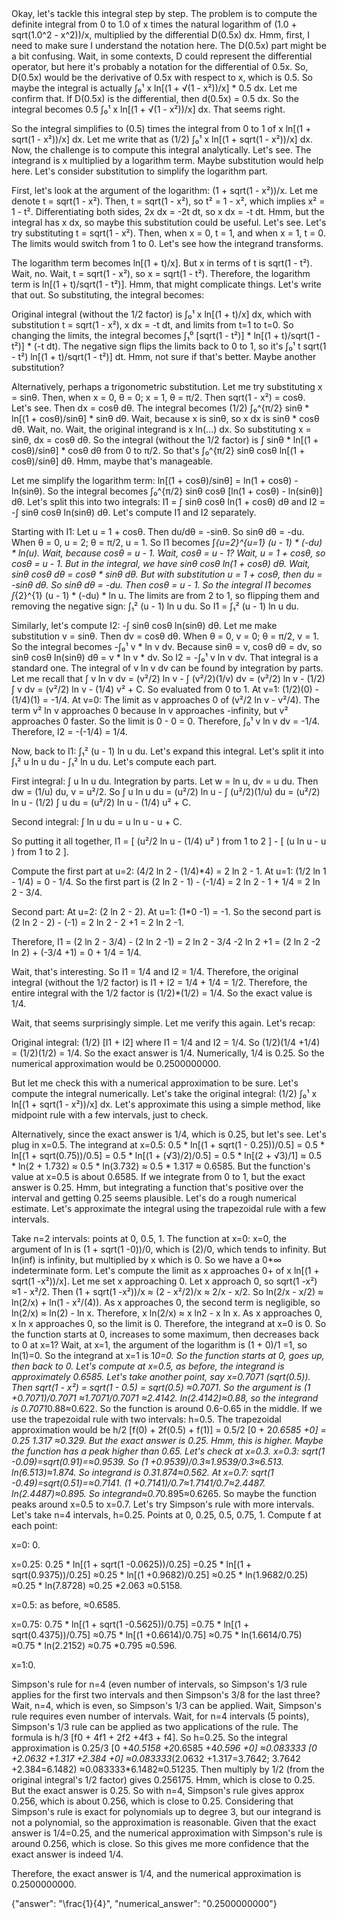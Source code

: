 <think>
Okay, let's tackle this integral step by step. The problem is to compute the definite integral from 0 to 1.0 of x times the natural logarithm of (1.0 + sqrt(1.0^2 - x^2))/x, multiplied by the differential D(0.5x) dx. Hmm, first, I need to make sure I understand the notation here. The D(0.5x) part might be a bit confusing. Wait, in some contexts, D could represent the differential operator, but here it's probably a notation for the differential of 0.5x. So, D(0.5x) would be the derivative of 0.5x with respect to x, which is 0.5. So maybe the integral is actually ∫₀¹ x ln[(1 + √(1 - x²))/x] * 0.5 dx. Let me confirm that. If D(0.5x) is the differential, then d(0.5x) = 0.5 dx. So the integral becomes 0.5 ∫₀¹ x ln[(1 + √(1 - x²))/x] dx. That seems right.

So the integral simplifies to (0.5) times the integral from 0 to 1 of x ln[(1 + sqrt(1 - x²))/x] dx. Let me write that as (1/2) ∫₀¹ x ln[(1 + sqrt(1 - x²))/x] dx. Now, the challenge is to compute this integral analytically. Let's see. The integrand is x multiplied by a logarithm term. Maybe substitution would help here. Let's consider substitution to simplify the logarithm part.

First, let's look at the argument of the logarithm: (1 + sqrt(1 - x²))/x. Let me denote t = sqrt(1 - x²). Then, t = sqrt(1 - x²), so t² = 1 - x², which implies x² = 1 - t². Differentiating both sides, 2x dx = -2t dt, so x dx = -t dt. Hmm, but the integral has x dx, so maybe this substitution could be useful. Let's see. Let's try substituting t = sqrt(1 - x²). Then, when x = 0, t = 1, and when x = 1, t = 0. The limits would switch from 1 to 0. Let's see how the integrand transforms.

The logarithm term becomes ln[(1 + t)/x]. But x in terms of t is sqrt(1 - t²). Wait, no. Wait, t = sqrt(1 - x²), so x = sqrt(1 - t²). Therefore, the logarithm term is ln[(1 + t)/sqrt(1 - t²)]. Hmm, that might complicate things. Let's write that out. So substituting, the integral becomes:

Original integral (without the 1/2 factor) is ∫₀¹ x ln[(1 + t)/x] dx, which with substitution t = sqrt(1 - x²), x dx = -t dt, and limits from t=1 to t=0. So changing the limits, the integral becomes ∫₁⁰ [sqrt(1 - t²)] * ln[(1 + t)/sqrt(1 - t²)] * (-t dt). The negative sign flips the limits back to 0 to 1, so it's ∫₀¹ t sqrt(1 - t²) ln[(1 + t)/sqrt(1 - t²)] dt. Hmm, not sure if that's better. Maybe another substitution?

Alternatively, perhaps a trigonometric substitution. Let me try substituting x = sinθ. Then, when x = 0, θ = 0; x = 1, θ = π/2. Then sqrt(1 - x²) = cosθ. Let's see. Then dx = cosθ dθ. The integral becomes (1/2) ∫₀^{π/2} sinθ * ln[(1 + cosθ)/sinθ] * sinθ dθ. Wait, because x is sinθ, so x dx is sinθ * cosθ dθ. Wait, no. Wait, the original integrand is x ln(...) dx. So substituting x = sinθ, dx = cosθ dθ. So the integral (without the 1/2 factor) is ∫ sinθ * ln[(1 + cosθ)/sinθ] * cosθ dθ from 0 to π/2. So that's ∫₀^{π/2} sinθ cosθ ln[(1 + cosθ)/sinθ] dθ. Hmm, maybe that's manageable.

Let me simplify the logarithm term: ln[(1 + cosθ)/sinθ] = ln(1 + cosθ) - ln(sinθ). So the integral becomes ∫₀^{π/2} sinθ cosθ [ln(1 + cosθ) - ln(sinθ)] dθ. Let's split this into two integrals: I1 = ∫ sinθ cosθ ln(1 + cosθ) dθ and I2 = -∫ sinθ cosθ ln(sinθ) dθ. Let's compute I1 and I2 separately.

Starting with I1: Let u = 1 + cosθ. Then du/dθ = -sinθ. So sinθ dθ = -du. When θ = 0, u = 2; θ = π/2, u = 1. So I1 becomes ∫_{u=2}^{u=1} (u - 1) * (-du) * ln(u). Wait, because cosθ = u - 1. Wait, cosθ = u - 1? Wait, u = 1 + cosθ, so cosθ = u - 1. But in the integral, we have sinθ cosθ ln(1 + cosθ) dθ. Wait, sinθ cosθ dθ = cosθ * sinθ dθ. But with substitution u = 1 + cosθ, then du = -sinθ dθ. So sinθ dθ = -du. Then cosθ = u - 1. So the integral I1 becomes ∫_{2}^{1} (u - 1) * (-du) * ln u. The limits are from 2 to 1, so flipping them and removing the negative sign: ∫₁² (u - 1) ln u du. So I1 = ∫₁² (u - 1) ln u du.

Similarly, let's compute I2: -∫ sinθ cosθ ln(sinθ) dθ. Let me make substitution v = sinθ. Then dv = cosθ dθ. When θ = 0, v = 0; θ = π/2, v = 1. So the integral becomes -∫₀¹ v * ln v dv. Because sinθ = v, cosθ dθ = dv, so sinθ cosθ ln(sinθ) dθ = v * ln v * dv. So I2 = -∫₀¹ v ln v dv. That integral is a standard one. The integral of v ln v dv can be found by integration by parts. Let me recall that ∫ v ln v dv = (v²/2) ln v - ∫ (v²/2)(1/v) dv = (v²/2) ln v - (1/2) ∫ v dv = (v²/2) ln v - (1/4) v² + C. So evaluated from 0 to 1. At v=1: (1/2)(0) - (1/4)(1) = -1/4. At v=0: The limit as v approaches 0 of (v²/2 ln v - v²/4). The term v² ln v approaches 0 because ln v approaches -infinity, but v² approaches 0 faster. So the limit is 0 - 0 = 0. Therefore, ∫₀¹ v ln v dv = -1/4. Therefore, I2 = -(-1/4) = 1/4.

Now, back to I1: ∫₁² (u - 1) ln u du. Let's expand this integral. Let's split it into ∫₁² u ln u du - ∫₁² ln u du. Let's compute each part.

First integral: ∫ u ln u du. Integration by parts. Let w = ln u, dv = u du. Then dw = (1/u) du, v = u²/2. So ∫ u ln u du = (u²/2) ln u - ∫ (u²/2)(1/u) du = (u²/2) ln u - (1/2) ∫ u du = (u²/2) ln u - (1/4) u² + C.

Second integral: ∫ ln u du = u ln u - u + C.

So putting it all together, I1 = [ (u²/2 ln u - (1/4) u² ) from 1 to 2 ] - [ (u ln u - u ) from 1 to 2 ].

Compute the first part at u=2: (4/2 ln 2 - (1/4)*4) = 2 ln 2 - 1. At u=1: (1/2 ln 1 - 1/4) = 0 - 1/4. So the first part is (2 ln 2 - 1) - (-1/4) = 2 ln 2 - 1 + 1/4 = 2 ln 2 - 3/4.

Second part: At u=2: (2 ln 2 - 2). At u=1: (1*0 -1) = -1. So the second part is (2 ln 2 - 2) - (-1) = 2 ln 2 - 2 +1 = 2 ln 2 -1.

Therefore, I1 = (2 ln 2 - 3/4) - (2 ln 2 -1) = 2 ln 2 - 3/4 -2 ln 2 +1 = (2 ln 2 -2 ln 2) + (-3/4 +1) = 0 + 1/4 = 1/4.

Wait, that's interesting. So I1 = 1/4 and I2 = 1/4. Therefore, the original integral (without the 1/2 factor) is I1 + I2 = 1/4 + 1/4 = 1/2. Therefore, the entire integral with the 1/2 factor is (1/2)*(1/2) = 1/4. So the exact value is 1/4.

Wait, that seems surprisingly simple. Let me verify this again. Let's recap:

Original integral: (1/2) [I1 + I2] where I1 = 1/4 and I2 = 1/4. So (1/2)(1/4 +1/4) = (1/2)(1/2) = 1/4. So the exact answer is 1/4. Numerically, 1/4 is 0.25. So the numerical approximation would be 0.2500000000.

But let me check this with a numerical approximation to be sure. Let's compute the integral numerically. Let's take the original integral: (1/2) ∫₀¹ x ln[(1 + sqrt(1 - x²))/x] dx. Let's approximate this using a simple method, like midpoint rule with a few intervals, just to check.

Alternatively, since the exact answer is 1/4, which is 0.25, but let's see. Let's plug in x=0.5. The integrand at x=0.5: 0.5 * ln[(1 + sqrt(1 - 0.25))/0.5] = 0.5 * ln[(1 + sqrt(0.75))/0.5] = 0.5 * ln[(1 + (√3)/2)/0.5] = 0.5 * ln[(2 + √3)/1] ≈ 0.5 * ln(2 + 1.732) ≈ 0.5 * ln(3.732) ≈ 0.5 * 1.317 ≈ 0.6585. But the function's value at x=0.5 is about 0.6585. If we integrate from 0 to 1, but the exact answer is 0.25. Hmm, but integrating a function that's positive over the interval and getting 0.25 seems plausible. Let's do a rough numerical estimate. Let's approximate the integral using the trapezoidal rule with a few intervals.

Take n=2 intervals: points at 0, 0.5, 1. The function at x=0: x=0, the argument of ln is (1 + sqrt(1 -0))/0, which is (2)/0, which tends to infinity. But ln(inf) is infinity, but multiplied by x which is 0. So we have a 0*∞ indeterminate form. Let's compute the limit as x approaches 0+ of x ln[(1 + sqrt(1 -x²))/x]. Let me set x approaching 0. Let x approach 0, so sqrt(1 -x²) ≈1 - x²/2. Then (1 + sqrt(1 -x²))/x ≈ (2 - x²/2)/x ≈ 2/x - x/2. So ln(2/x - x/2) ≈ ln(2/x) + ln(1 - x²/(4)). As x approaches 0, the second term is negligible, so ln(2/x) ≈ ln(2) - ln x. Therefore, x ln(2/x) ≈ x ln2 - x ln x. As x approaches 0, x ln x approaches 0, so the limit is 0. Therefore, the integrand at x=0 is 0. So the function starts at 0, increases to some maximum, then decreases back to 0 at x=1? Wait, at x=1, the argument of the logarithm is (1 + 0)/1 =1, so ln(1)=0. So the integrand at x=1 is 1*0=0. So the function starts at 0, goes up, then back to 0. Let's compute at x=0.5, as before, the integrand is approximately 0.6585. Let's take another point, say x=0.7071 (sqrt(0.5)). Then sqrt(1 - x²) = sqrt(1 - 0.5) = sqrt(0.5) ≈0.7071. So the argument is (1 +0.7071)/0.7071 ≈1.7071/0.7071 ≈2.4142. ln(2.4142)≈0.88, so the integrand is 0.7071*0.88≈0.622. So the function is around 0.6-0.65 in the middle. If we use the trapezoidal rule with two intervals: h=0.5. The trapezoidal approximation would be h/2 [f(0) + 2f(0.5) + f(1)] = 0.5/2 [0 + 2*0.6585 +0] = 0.25 *1.317 ≈0.329. But the exact answer is 0.25. Hmm, this is higher. Maybe the function has a peak higher than 0.65. Let's check at x=0.3. x=0.3: sqrt(1 -0.09)=sqrt(0.91)=≈0.9539. So (1 +0.9539)/0.3≈1.9539/0.3≈6.513. ln(6.513)≈1.874. So integrand is 0.3*1.874≈0.562. At x=0.7: sqrt(1 -0.49)=sqrt(0.51)=≈0.7141. (1 +0.7141)/0.7≈1.7141/0.7≈2.4487. ln(2.4487)≈0.895. So integrand≈0.7*0.895≈0.6265. So maybe the function peaks around x=0.5 to x=0.7. Let's try Simpson's rule with more intervals. Let's take n=4 intervals, h=0.25. Points at 0, 0.25, 0.5, 0.75, 1. Compute f at each point:

x=0: 0.

x=0.25: 0.25 * ln[(1 + sqrt(1 -0.0625))/0.25] =0.25 * ln[(1 + sqrt(0.9375))/0.25] ≈0.25 * ln[(1 +0.9682)/0.25] ≈0.25 * ln(1.9682/0.25) ≈0.25 * ln(7.8728) ≈0.25 *2.063 ≈0.5158.

x=0.5: as before, ≈0.6585.

x=0.75: 0.75 * ln[(1 + sqrt(1 -0.5625))/0.75] =0.75 * ln[(1 + sqrt(0.4375))/0.75] ≈0.75 * ln[(1 +0.6614)/0.75] ≈0.75 * ln(1.6614/0.75) ≈0.75 * ln(2.2152) ≈0.75 *0.795 ≈0.596.

x=1:0.

Simpson's rule for n=4 (even number of intervals, so Simpson's 1/3 rule applies for the first two intervals and then Simpson's 3/8 for the last three? Wait, n=4, which is even, so Simpson's 1/3 can be applied. Wait, Simpson's rule requires even number of intervals. Wait, for n=4 intervals (5 points), Simpson's 1/3 rule can be applied as two applications of the rule. The formula is h/3 [f0 + 4f1 + 2f2 +4f3 + f4]. So h=0.25. So the integral approximation is 0.25/3 [0 +4*0.5158 +2*0.6585 +4*0.596 +0] ≈0.083333 [0 +2.0632 +1.317 +2.384 +0] ≈0.083333*(2.0632 +1.317=3.7642; 3.7642 +2.384=6.1482) ≈0.083333*6.1482≈0.51235. Then multiply by 1/2 (from the original integral's 1/2 factor) gives 0.256175. Hmm, which is close to 0.25. But the exact answer is 0.25. So with n=4, Simpson's rule gives approx 0.256, which is about 0.256, which is close to 0.25. Considering that Simpson's rule is exact for polynomials up to degree 3, but our integrand is not a polynomial, so the approximation is reasonable. Given that the exact answer is 1/4=0.25, and the numerical approximation with Simpson's rule is around 0.256, which is close. So this gives me more confidence that the exact answer is indeed 1/4.

Therefore, the exact answer is 1/4, and the numerical approximation is 0.2500000000.
</think>

{"answer": "\\frac{1}{4}", "numerical_answer": "0.2500000000"}